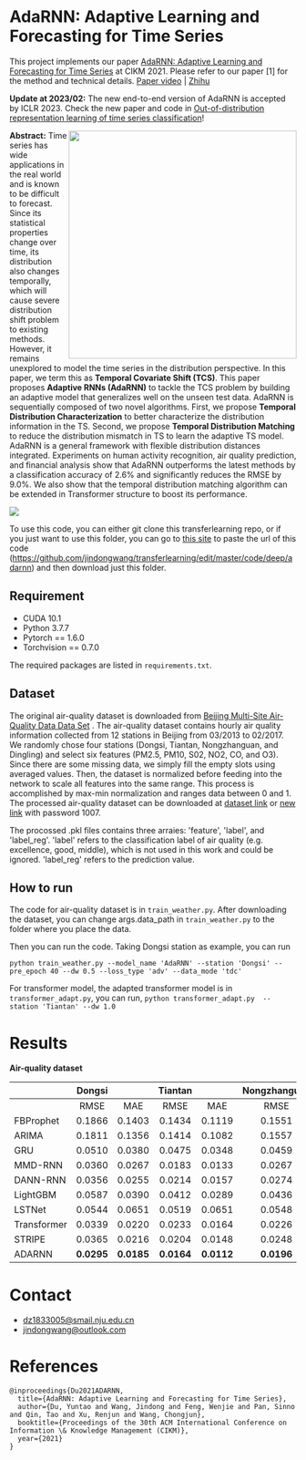 # AdaRNN: Adaptive Learning and Forecasting for Time Series

This project implements our paper [AdaRNN: Adaptive Learning and Forecasting for Time Series](https://arxiv.org/abs/2108.04443) at CIKM 2021. Please refer to our paper [1] for the method and technical details.  [Paper video](https://www.bilibili.com/video/BV1Gh411B7rj/) | [Zhihu](https://zhuanlan.zhihu.com/p/398036372)

**Update at 2023/02:** The new end-to-end version of AdaRNN is accepted by ICLR 2023. Check the new paper and code in [Out-of-distribution representation learning of time series classification](https://arxiv.org/abs/2209.07027)!

<img src = "https://z3.ax1x.com/2021/08/13/fslCgH.png" align = "right" width = "400">

**Abstract:** Time series has wide applications in the real world and is known to be difficult to forecast. Since its statistical properties change over time, its distribution also changes temporally, which will cause severe distribution shift problem to existing methods. However, it remains unexplored to model the time series in the distribution perspective. In this paper, we term this as **Temporal Covariate Shift (TCS)**. This paper proposes **Adaptive RNNs (AdaRNN)** to tackle the TCS problem by building an adaptive model that generalizes well on the unseen test data. AdaRNN is sequentially composed of two novel algorithms. First, we propose **Temporal Distribution Characterization** to better characterize the distribution information in the TS. Second, we propose **Temporal Distribution Matching** to reduce the distribution mismatch in TS to learn the adaptive TS model. AdaRNN is a general framework with flexible distribution distances integrated. Experiments on human activity recognition, air quality prediction, and financial analysis show that AdaRNN outperforms the latest methods by a classification accuracy of 2.6% and significantly reduces the RMSE by 9.0%. We also show that the temporal distribution matching algorithm can be extended in Transformer structure to boost its performance.

![](https://z3.ax1x.com/2021/08/13/fslkDI.png)

To use this code, you can either git clone this transferlearning repo, or if you just want to use this folder, you can go to [this site](https://minhaskamal.github.io/DownGit/#/home) to paste the url of this code (https://github.com/jindongwang/transferlearning/edit/master/code/deep/adarnn) and then download just this folder.

## Requirement

- CUDA 10.1 
- Python 3.7.7
- Pytorch == 1.6.0
- Torchvision == 0.7.0

The required packages are listed in `requirements.txt`. 


## Dataset 

The original air-quality dataset is downloaded from [Beijing Multi-Site Air-Quality Data Data Set](https://archive.ics.uci.edu/ml/datasets/Beijing+Multi-Site+Air-Quality+Data) . The air-quality dataset contains hourly air quality information collected from 12 stations in Beijing from 03/2013 to 02/2017. We randomly chose four stations (Dongsi, Tiantan, Nongzhanguan, and Dingling) and select six features (PM2.5, PM10, S02, NO2, CO, and O3). Since there are some missing data, we simply fill the empty slots using averaged values. Then, the dataset is normalized before feeding into the network to scale all features into the same range. This process is accomplished by max-min normalization and ranges data between 0 and 1. The processed  air-quality dataset can be downloaded at [dataset link](https://box.nju.edu.cn/f/2239259e06dd4f4cbf64/?dl=1) or [new link](https://pan.baidu.com/s/1xkLyd9YPgK7h8B1-acCImg) with password 1007. 

The procossed .pkl files contains three arraies: 'feature', 'label', and 'label_reg'. 'label' refers to the classification label of air quality (e.g. excellence, good, middle), which is not used in this work and could be ignored. 'label_reg' refers to the prediction value.


## How to run

The code for air-quality dataset is in `train_weather.py`. After downloading the dataset, you can change args.data_path in `train_weather.py` to the folder where you place the data.

Then you can run the code. Taking Dongsi station as example, you can run 

`python train_weather.py --model_name 'AdaRNN' --station 'Dongsi' --pre_epoch 40 --dw 0.5 --loss_type 'adv' --data_mode 'tdc'`

For transformer model, the adapted transformer model is in `transformer_adapt.py`, you can run,
`python transformer_adapt.py  --station 'Tiantan' --dw 1.0`

# Results

**Air-quality dataset**

|             |  Dongsi |         | Tiantan |         | Nongzhanguan |         | Dingling |         |
|-------------|:-------:|:-------:|:-------:|:-------:|:------------:|:-------:|:--------:|:-------:|
|             |   RMSE  |   MAE   |   RMSE  |   MAE   |     RMSE     |   MAE   |   RMSE   |   MAE   |
| FBProphet   | 0.1866  | 0.1403  | 0.1434  | 0.1119  |    0.1551    | 0.1221  |  0.0932  | 0.0736  |
| ARIMA       | 0.1811  | 0.1356  | 0.1414  | 0.1082  |    0.1557    | 0.1156  |  0.0922  | 0.0709  |
| GRU         | 0.0510  | 0.0380  | 0.0475  | 0.0348  |    0.0459    | 0.0330  |  0.0347  | 0.0244  |
| MMD-RNN     | 0.0360  | 0.0267  | 0.0183  | 0.0133  |    0.0267    | 0.0197  |  0.0288  | 0.0168  |
| DANN-RNN    | 0.0356  | 0.0255  | 0.0214  | 0.0157  |    0.0274    | 0.0203  |  0.0291  | 0.0211  |
| LightGBM    | 0.0587  | 0.0390  | 0.0412  | 0.0289  |    0.0436    | 0.0319  |  0.0322  | 0.0210  |
| LSTNet      | 0.0544  | 0.0651  | 0.0519  | 0.0651  |    0.0548    | 0.0696  |  0.0599  | 0.0705  |
| Transformer | 0.0339  | 0.0220  | 0.0233  | 0.0164  |    0.0226    | 0.0181  |  0.0263  | 0.0163  |
| STRIPE      | 0.0365  | 0.0216  | 0.0204  | 0.0148  |    0.0248    | 0.0154  |  0.0304  | 0.0139  |
| ADARNN      | **0.0295**  | **0.0185**  | **0.0164**  | **0.0112**  |    **0.0196**    | **0.0122**  |  **0.0233**  | **0.0150**  |

# Contact

- dz1833005@smail.nju.edu.cn
- jindongwang@outlook.com


# References

```
@inproceedings{Du2021ADARNN,
  title={AdaRNN: Adaptive Learning and Forecasting for Time Series},
  author={Du, Yuntao and Wang, Jindong and Feng, Wenjie and Pan, Sinno and Qin, Tao and Xu, Renjun and Wang, Chongjun},
  booktitle={Proceedings of the 30th ACM International Conference on Information \& Knowledge Management (CIKM)},
  year={2021}
}
```
